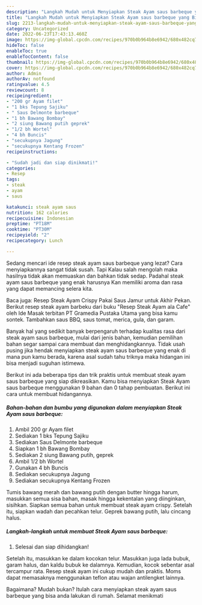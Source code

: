 ```yaml
---
description: "Langkah Mudah untuk Menyiapkan Steak Ayam saus barbeque yang Bisa Manjain Lidah, Buat Buka Puasa Bikin Ngiler"
title: "Langkah Mudah untuk Menyiapkan Steak Ayam saus barbeque yang Bisa Manjain Lidah, Buat Buka Puasa Bikin Ngiler"
slug: 2213-langkah-mudah-untuk-menyiapkan-steak-ayam-saus-barbeque-yang-bisa-manjain-lidah-buat-buka-puasa-bikin-ngiler
category: Uncategorized
date: 2022-06-23T17:43:13.460Z
image: https://img-global.cpcdn.com/recipes/970b0b964b8e6942/680x482cq70/steak-ayam-saus-barbeque-foto-resep-utama.jpg
hideToc: false
enableToc: true
enableTocContent: false
thumbnail: https://img-global.cpcdn.com/recipes/970b0b964b8e6942/680x482cq70/steak-ayam-saus-barbeque-foto-resep-utama.jpg
cover: https://img-global.cpcdn.com/recipes/970b0b964b8e6942/680x482cq70/steak-ayam-saus-barbeque-foto-resep-utama.jpg
author: Admin
authorAv: notfound
ratingvalue: 4.5
reviewcount: 8
recipeingredient:
- "200 gr Ayam filet"
- "1 bks Tepung Sajiku"
- " Saus Delmonte barbeque"
- "1 bh Bawang Bombay"
- "2 siung Bawang putih geprek"
- "1/2 bh Wortel"
- "4 bh Buncis"
- "secukupnya Jagung"
- "secukupnya Kentang Frozen"
recipeinstructions:

- "Sudah jadi dan siap dinikmati!"
categories:
- Resep
tags:
- steak
- ayam
- saus

katakunci: steak ayam saus 
nutrition: 162 calories
recipecuisine: Indonesian
preptime: "PT18M"
cooktime: "PT30M"
recipeyield: "2"
recipecategory: Lunch

---
```



Sedang mencari ide resep steak ayam saus barbeque yang lezat? Cara menyiapkannya sangat tidak susah. Tapi Kalau salah mengolah maka hasilnya tidak akan memuaskan dan bahkan tidak sedap. Padahal steak ayam saus barbeque yang enak harusnya Kan memiliki aroma dan rasa yang dapat memancing selera kita.


Baca juga: Resep Steak Ayam Crispy Pakai Saus Jamur untuk Akhir Pekan. Berikut resep steak ayam barbeku dari buku &#34;Resep Steak Ayam ala Cafe&#34; oleh Ide Masak terbitan PT Gramedia Pustaka Utama yang bisa kamu sontek. Tambahkan saus BBQ, saus tomat, merica, gula, dan garam.

Banyak hal yang sedikit banyak berpengaruh terhadap kualitas rasa dari steak ayam saus barbeque, mulai dari jenis bahan, kemudian pemilihan bahan segar sampai cara membuat dan menghidangkannya. Tidak usah pusing jika hendak menyiapkan steak ayam saus barbeque yang enak di mana pun kamu berada, karena asal sudah tahu triknya maka hidangan ini bisa menjadi suguhan istimewa.


Berikut ini ada beberapa tips dan trik praktis untuk membuat steak ayam saus barbeque yang siap dikreasikan. Kamu bisa menyiapkan Steak Ayam saus barbeque menggunakan 9 bahan dan 0 tahap pembuatan. Berikut ini cara untuk membuat hidangannya.

<!--inarticleads1-->

##### Bahan-bahan dan bumbu yang digunakan dalam menyiapkan Steak Ayam saus barbeque:

1. Ambil 200 gr Ayam filet
1. Sediakan 1 bks Tepung Sajiku
1. Sediakan  Saus Delmonte barbeque
1. Siapkan 1 bh Bawang Bombay
1. Sediakan 2 siung Bawang putih, geprek
1. Ambil 1/2 bh Wortel
1. Gunakan 4 bh Buncis
1. Sediakan secukupnya Jagung
1. Sediakan secukupnya Kentang Frozen


Tumis bawang merah dan bawang putih dengan butter hingga harum, masukkan semua sisa bahan, masak hingga kekentalan yang diinginkan, sisihkan. Siapkan semua bahan untuk membuat steak ayam crispy. Setelah itu, siapkan wadah dan pecahkan telur. Geprek bawang putih, lalu cincang halus. 

<!--inarticleads2-->

##### Langkah-langkah untuk membuat Steak Ayam saus barbeque:


1. Selesai dan siap dihidangkan!

Setelah itu, masukkan ke dalam kocokan telur. Masukkan juga lada bubuk, garam halus, dan kaldu bubuk ke dalamnya. Kemudian, kocok sebentar asal tercampur rata. Resep steak ayam ini cukup mudah dan praktis. Moms dapat memasaknya menggunakan teflon atau wajan antilengket lainnya. 

Bagaimana? Mudah bukan? Itulah cara menyiapkan steak ayam saus barbeque yang bisa anda lakukan di rumah. Selamat menikmati
